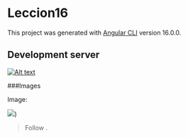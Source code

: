 # Leccion16

This project was generated with [Angular CLI](https://github.com/angular/angular-cli) version 16.0.0.

## Development server

[![Alt text](https://img.youtube.com/vi/configuroweb/0.jpg)](https://drive.google.com/file/d/1eKTt2Uaa9l_7dm1SKbHX_BHDt2dJVJXk/view?usp=sharing)


<!DOCTYPE html>
<html>
   
</html>


###Images

Image:

![](https://github.com/Isaias593/Leccion1P-CoronelZapaNainV1/blob/imgbranch/123.JPG))


> Follow .

